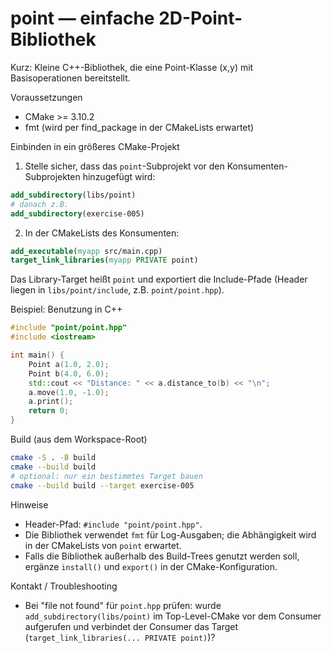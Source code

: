 # point — einfache 2D-Point-Bibliothek

Kurz: Kleine C++-Bibliothek, die eine Point-Klasse (x,y) mit Basisoperationen bereitstellt.

Voraussetzungen
- CMake >= 3.10.2
- fmt (wird per find_package in der CMakeLists erwartet)

Einbinden in ein größeres CMake-Projekt
1. Stelle sicher, dass das `point`-Subprojekt vor den Konsumenten-Subprojekten hinzugefügt wird:
```cmake
add_subdirectory(libs/point)
# danach z.B.
add_subdirectory(exercise-005)
```

2. In der CMakeLists des Konsumenten:
```cmake
add_executable(myapp src/main.cpp)
target_link_libraries(myapp PRIVATE point)
```
Das Library-Target heißt `point` und exportiert die Include-Pfade (Header liegen in `libs/point/include`, z.B. `point/point.hpp`).

Beispiel: Benutzung in C++
```cpp
#include "point/point.hpp"
#include <iostream>

int main() {
    Point a(1.0, 2.0);
    Point b(4.0, 6.0);
    std::cout << "Distance: " << a.distance_to(b) << "\n";
    a.move(1.0, -1.0);
    a.print();
    return 0;
}
```

Build (aus dem Workspace-Root)
```bash
cmake -S . -B build
cmake --build build
# optional: nur ein bestimmtes Target bauen
cmake --build build --target exercise-005
```

Hinweise
- Header-Pfad: `#include "point/point.hpp"`.
- Die Bibliothek verwendet `fmt` für Log-Ausgaben; die Abhängigkeit wird in der CMakeLists von `point` erwartet.
- Falls die Bibliothek außerhalb des Build-Trees genutzt werden soll, ergänze `install()` und `export()` in der CMake-Konfiguration.

Kontakt / Troubleshooting
- Bei "file not found" für `point.hpp` prüfen: wurde `add_subdirectory(libs/point)` im Top-Level-CMake vor dem Consumer aufgerufen und verbindet der Consumer das Target (`target_link_libraries(... PRIVATE point)`)?